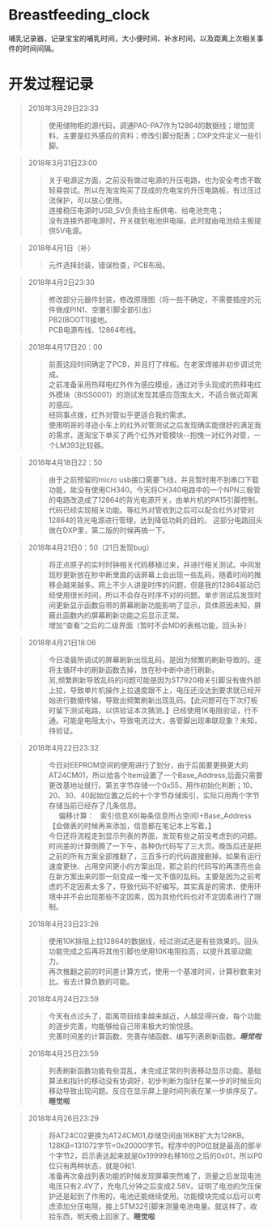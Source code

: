 # Breastfeeding_clock<br/>
哺乳记录器，记录宝宝的哺乳时间，大小便时间、补水时间，以及距离上次相关事件的时间间隔。<br/>
# 开发过程记录

>2018年3月29日23:33<br/>
 >>使用储物柜的源代码，调通PA0-PA7作为12864的数据线；增加资料，主要是红外感应的资料；修改引脚分配表；DXP文件定义一些引脚。<br/>
 
>2018年3月31日23:00<br/>
>>关于电源这方面，之前没有做过电源的升压电路，也为安全考虑不敢轻易尝试。所以在淘宝购买了现成的充电宝的升压电路板，有过压过流保护，可以放心使用。<br/>
>>连接稳压电源时USB_5V负责给主板供电、给电池充电；<br/>
>>没有连接外部电源时，开关拨到电池供电端，此时就由电池给主板提供5V电源。<br/>
  
>2018年4月1日（补）<br/>
>>元件选择封装，错误检查，PCB布局。<br/>

>2018年4月2日23:30<br/>
>>修改部分元器件封装，修改原理图（将一些不确定，不需要插座的元件做成PIN1、空置引脚全部引出）<br/>
>>PB2(BOOT1)接地。<br/>
>>PCB电源布线、12864布线。<br/>

>2018年4月17日20：00<br/>
>>前面这段时间确定了PCB，并且打了样板。在老家焊接并初步调试完成。<br/>
>>之前准备采用热释电红外作为感应模组，通过对手头现成的热释电红外模块（BISS0001）的测试发现其感应范围太大，不适合做近距离的感应。<br/>
>>经同事点拨，红外对管似乎更适合我的需求。<br/>
>>使用明哥的寻迹小车上的红外对管测试之后发现确实能很好的满足我的需求，遂淘宝下单买了两个红外对管模块--抱愧一对红外对管，一个LM393比较器。<br/>

>2018年4月18日22：50
>>由于之前预留的micro usb接口需要飞线，并且暂时用不到串口下载功能，故没有使用CH340。今天将CH340电路中的一个NPN三极管的电路改造成了12864的背光电源开关，由单片机的PA15引脚控制。代码已经实现相关功能。等红外对管收到之后可以配合红外对管对12864的背光电源进行管理，达到降低功耗的目的。
>>这部分电路回头做在DXP里，第二版的时候再搞一下。

>2018年4月21日0：50（21日发现bug）
>>将正点原子的实时时钟相关代码移植过来，并进行相关测试。中间发现秒更新放在秒中断里面的话屏幕上会出现一些乱码，随着时间的推移会越来越多。网上不少人讲是时序的问题，但是我的12864驱动已经使用很长时间，所以不会存在时序不对的问题。单步测试后发现时间更新显示函数自带的屏幕刷新功能影响了显示，具体原因未知，屏蔽此函数内的屏幕刷新功能之后显示正常。<br/>
增加“查看”之后的二级界面（暂时不会MD的表格功能，回头补）<br/>

>2018年4月21日18:06
>>今日凌晨所调试的屏幕刷新出现乱码，是因为频繁的刷新导致的。遂将主循环中的刷新函数去掉，放在秒中断中进行刷新。<br/>
另,频繁刷新导致乱码的问题可能是因为ST7920相关引脚没有做外部上拉，导致单片机操作上拉速度跟不上，电压还没达到要求就已经开始进行数据传输，导致出频繁刷新出现乱码。【此问题可在下次打板时留下测试电路，以供验证本次猜测。】已经使用1K电阻验证，行不通。可能是电阻太小，导致电流过大，各管脚出现串联现象？未知，待验证。

>2018年4月22日23:32
>>今日对EEPROM空间的使用进行了划分，由于后面要更换更大的AT24CM01，所以给各个Item设置了一个Base_Address,后面只需要更改基地址就行。第五字节存储一个0x55，用作初始化判断；10、20、30、40起始位置之后的十个字节存储索引，实际只用两个字节存储当前已经存了几条信息。<br/>
      偏移计算：    索引信息X6(每条信息所占空间)+Base_Address【会做表的时候再来添加，信息都在笔记本上写着。】<br/>
>>今日还将流程走到显示列表的界面，发现有些之前没考虑到的问题。时间差的计算倒腾了一下午，各种伪代码写了三大页。晚饭后还是把之前的所有方案全部推翻了，三百多行的代码直接删掉。如果有运行速度更快、占用空间更小的方案出现，那之前的代码写的再漂亮也会在新方案出来的那一刻变成一堆一文不值的乱码。主要是因为之前考虑的不定因素太多了，导致代码不好编写。其实真是的需求、使用环境中并不会出现那些不定因素，因为其他代码也对不定因素进行了限制。<br/>

>2018年4月23日23:26
>>使用10K排阻上拉12864的数据线，经过测试还是有些效果的。回头功能完成之后再将其他引脚也使用10K电阻拉高，以提升其驱动能力。<br/>
再次推翻之前的时间差计算方式，使用一个基准时间，计算秒数来对比。省去计算负数的可能。

>2018年4月24日23:59
>>今天有点过头了，距离项目结束越来越近，人越显得兴奋。每个功能的逐步完善，均能够给自己带来极大的愉悦感。<br/>
完善时间差的计算函数、完善存储函数、编写列表刷新函数。***睡觉啦***

>2018年4月25日23:59
>>列表刷新函数功能有些混乱，未完成正常的列表移动显示功能。基础算法和指针的移动没有协调好，初步判断为指针在某一步的时候反向移动导致出现问题。反应在显示屏上是时间列表在某一步排序反了。**睡觉啦**

>2018年4月26日23:29
>>将AT24C02更换为AT24CM01,存储空间由16KB扩大为128KB。128KB=131072字节=0x20000字节。程序中的P0位就是最高的那半个字节2，启示表达起来就是0x19999右移16位之后的0x01，所以P0位只有两种状态，就是0和1.<br/>
准备再次奋战列表功能的时候发现屏幕突然难了，测量之后发现电池电压只有2.4V了，充电几分钟之后变成2.58V。证明了电池的欠压保护还是起到了作用的，电池还能继续使用。功能模块完成以后可以考虑添加分压电阻，接上STM32引脚来测量电池电量。就这样了，收拾东西，明天晚上回家了。**睡觉啦**

